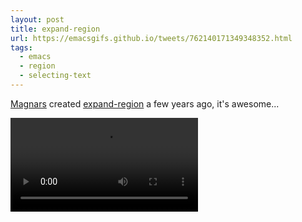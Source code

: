 ```yaml
---
layout: post
title: expand-region
url: https://emacsgifs.github.io/tweets/762140171349348352.html
tags:
  - emacs
  - region
  - selecting-text
---
```


[Magnars](https://github.com/magnars) created [expand-region](https://github.com/magnars/expand-region.el) a few years ago, it's awesome...

<video controls autoplay>
  <source src="/public/videos/762140171349348352.mp4" type="video/mp4">
    Sorry your browser does not support the video tag, maybe time to upgrade?
</video>

